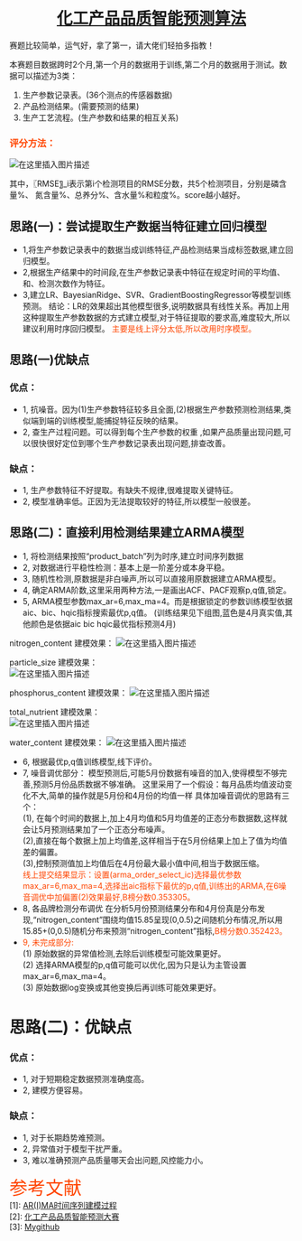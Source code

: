 # <center>[化工产品品质智能预测算法](http://www.hfdatacity.com/common/cmpt/%E5%8C%96%E5%B7%A5%E4%BA%A7%E5%93%81%E5%93%81%E8%B4%A8%E6%99%BA%E8%83%BD%E9%A2%84%E6%B5%8B_%E7%AB%9E%E8%B5%9B%E4%BF%A1%E6%81%AF.html)</center>   


赛题比较简单，运气好，拿了第一，请大佬们轻拍多指教！ 

本赛题目数据跨时2个月,第一个月的数据用于训练,第二个月的数据用于测试。数据可以描述为3类：
1. 生产参数记录表。(36个测点的传感器数据)
2. 产品检测结果。(需要预测的结果)
3. 生产工艺流程。(生产参数和结果的相互关系)    

###  <font color=OrangeRed>评分方法：</font>
![在这里插入图片描述](https://img-blog.csdnimg.cn/2018120922060499.png)  

其中，〖RMSE〗_i表示第i个检测项目的RMSE分数，共5个检测项目，分别是磷含量%、 氮含量%、总养分%、含水量%和粒度%。score越小越好。
## 思路(一)：尝试提取生产数据当特征建立回归模型
- 1,将生产参数记录表中的数据当成训练特征,产品检测结果当成标签数据,建立回归模型。
- 2,根据生产结果中的时间段,在生产参数记录表中特征在规定时间的平均值、和、检测次数作为特征。
- 3,建立LR、BayesianRidge、SVR、GradientBoostingRegressor等模型训练预测。
结论：LR的效果超出其他模型很多,说明数据具有线性关系。再加上用这种提取生产参数数据的方式建立模型,对于特征提取的要求高,难度较大,所以建议利用时序回归模型。	<font color=OrangeRed>主要是线上评分太低,所以改用时序模型。</font>

## 思路(一)优缺点
### 优点：
- 1,	抗噪音。因为(1)生产参数特征较多且全面,(2)根据生产参数预测检测结果,类似端到端的训练模型,能捕捉特征反映的结果。
- 2,	查生产过程问题。可以得到每个生产参数的权重 ,如果产品质量出现问题,可以很快很好定位到哪个生产参数记录表出现问题,排查改善。
### 缺点：
- 1,	生产参数特征不好提取。有缺失不规律,很难提取关键特征。
- 2,	模型准确率低。正因为无法提取较好的特征,所以模型一般很差。

## 思路(二)：直接利用检测结果建立ARMA模型
- 1,	将检测结果按照“product_batch”列为时序,建立时间序列数据
- 2,	对数据进行平稳性检测：基本上是一阶差分或本身平稳。
- 3,	随机性检测,原数据是非白噪声,所以可以直接用原数据建立ARMA模型。
- 4,	确定ARMA阶数,这里采用两种方法,一是画出ACF、PACF观察p,q值,锁定。
- 5,	ARMA模型参数max_ar=6,max_ma=4。而是根据锁定的参数训练模型依据aic、bic、hqic指标搜索最优p,q值。
(训练结果见下组图,蓝色是4月真实值,其他颜色是依据aic bic hqic最优指标预测4月)	

nitrogen_content 建模效果： 
![在这里插入图片描述](https://img-blog.csdnimg.cn/20181208231659467.png?x-oss-process=image/watermark,type_ZmFuZ3poZW5naGVpdGk,shadow_10,text_aHR0cHM6Ly9ibG9nLmNzZG4ubmV0L3UwMTAxOTk0NDE=,size_16,color_FFFFFF,t_70)    


particle_size 建模效果：    
![在这里插入图片描述](https://img-blog.csdnimg.cn/20181208231812805.png?x-oss-process=image/watermark,type_ZmFuZ3poZW5naGVpdGk,shadow_10,text_aHR0cHM6Ly9ibG9nLmNzZG4ubmV0L3UwMTAxOTk0NDE=,size_16,color_FFFFFF,t_70)    

 
phosphorus_content 建模效果：
![在这里插入图片描述](https://img-blog.csdnimg.cn/20181208231919195.png?x-oss-process=image/watermark,type_ZmFuZ3poZW5naGVpdGk,shadow_10,text_aHR0cHM6Ly9ibG9nLmNzZG4ubmV0L3UwMTAxOTk0NDE=,size_16,color_FFFFFF,t_70)    


total_nutrient 建模效果：         
![在这里插入图片描述](https://img-blog.csdnimg.cn/20181208231941927.png?x-oss-process=image/watermark,type_ZmFuZ3poZW5naGVpdGk,shadow_10,text_aHR0cHM6Ly9ibG9nLmNzZG4ubmV0L3UwMTAxOTk0NDE=,size_16,color_FFFFFF,t_70)    

               
water_content 建模效果： 
![在这里插入图片描述](https://img-blog.csdnimg.cn/20181208232004145.png?x-oss-process=image/watermark,type_ZmFuZ3poZW5naGVpdGk,shadow_10,text_aHR0cHM6Ly9ibG9nLmNzZG4ubmV0L3UwMTAxOTk0NDE=,size_16,color_FFFFFF,t_70)    


- 6,	根据最优p,q值训练模型,线下评价。
- 7,	噪音调优部分：
模型预测后,可能5月份数据有噪音的加入,使得模型不够完善,预测5月份品质数据不够准确。
这里采用了一个假设：每月品质均值波动变化不大,简单的操作就是5月份和4月份的均值一样
具体加噪音调优的思路有三个：  
  (1), 在每个时间的数据上,加上4月均值和5月均值差的正态分布数据数,这样就会让5月预测结果加了一个正态分布噪声。    
  (2),直接在每个数据上加上均值差,这样相当于在5月份结果上加上了值为均值差的偏置。    
  (3),控制预测值加上均值后在4月份最大最小值中间,相当于数据压缩。  
  <font color=OrangeRed>线上提交结果显示：设置(arma_order_select_ic)选择最优参数max_ar=6,max_ma=4,选择出aic指标下最优的p,q值,训练出的ARMA,在6噪音调优中加偏置(2)效果最好,B榜分数0.353305。</font>
- 8,	各品牌检测分布调优
在分析5月份预测结果分布和4月份真是分布发现,“nitrogen_content”围绕均值15.85呈现(0,0.5)之间随机分布情况,所以用15.85+(0,0.5)随机分布来预测“nitrogen_content”指标,<font color=OrangeRed>B榜分数0.352423。</font>
 - <font color=OrangeRed>9,	未完成部分:</font>    
(1)	原始数据的异常值检测,去除后训练模型可能效果更好。   
(2)	选择ARMA模型的p,q值可能可以优化,因为只是认为主管设置max_ar=6,max_ma=4。    
(3)	原始数据log变换或其他变换后再训练可能效果更好。

# 思路(二)：优缺点
### 优点：
- 1,	对于短期稳定数据预测准确度高。
- 2,	建模方便容易。
### 缺点：
- 1,	对于长期趋势难预测。
- 2,	异常值对于模型干扰严重。
- 3,	难以准确预测产品质量哪天会出问题,风控能力小。	

 <font color=OrangeRed size=6>参考文献</font>   
 [1]: [AR(I)MA时间序列建模过程](https://www.jianshu.com/p/cced6617b423)     
 [2]: [化工产品品质智能预测大赛](http://www.hfdatacity.com/common/cmpt/%E5%8C%96%E5%B7%A5%E4%BA%A7%E5%93%81%E5%93%81%E8%B4%A8%E6%99%BA%E8%83%BD%E9%A2%84%E6%B5%8B_%E7%AB%9E%E8%B5%9B%E4%BF%A1%E6%81%AF.html)    
 [3]: [Mygithub](https://github.com/CraigZhangCq)